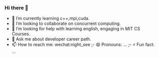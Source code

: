 ### Hi there 👋

<!-- - 🔭 I’m currently working on -->
- 🌱 I’m currently learning c++,mpi,cuda.
- 👯 I’m looking to collaborate on concurrent computing.
- 🤔 I’m looking for help with learning english, engaging in MIT CS Courses.
- 💬 Ask me about developer career path.
- 📫 How to reach me: wechat:night_see
;- 😄 Pronouns: ...
;- ⚡ Fun fact: ...

